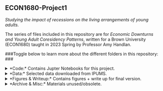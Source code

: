## ECON1680-Project1 ##

_Studying the impact of recessions on the living arrangements of young adults._

The series of files included in this repository are for _Economic Downturns and Young Adult Coresidency Patterns_, written for a Brown University (ECON1680) taught in 2023 Spring by Professor Amy Handlan.

###Toggle below to learn more about the different folders in this repository: ###


<details>
<summary>*Code:* Contains Jupter Notebooks for this project.</summary>
  <p> Notebooks are written in the format: 1680.P1.draft_name.ipynb.</p>
  <p> Only 1680.P1.D1 contains national level data. </p>
  <p> No FRED code will run without personal API key. Please visit FRED to obtain a key. https://fred.stlouisfed.org/</p>
  <p> </p>
</details>

<details>
<summary>*Data:* Selected data downloaded from IPUMS.</summary>
<p> IPUMS national data remians compressed. To avoid crashing your machine, please open any uncompressed '.gz' files with caution.</p>
<p> NYC data is stored as 'nyc_large.csv'.</p>
<p> Variable explainations from IPUMS have been attached as PDF. Please note that used data has been furthered cleaned and processed. Refer to Jupyter files for dictionary mapping, etc.</p>
</details>

<details>
<summary>*Figures & Writeup:* Contains figures + write up for final version.</summary>
<p> Contains figures used. Please refer to the archive for misc. other figures.</p>
</details>

<details>
<summary>*Archive & Misc:* Materials unused/obsolete.</summary>
<p> Code: Contains archived code representing code that has been completely rewritten in more recent files. </p>
<p> Random figures not necessarily to be interpreted with the same variables as included in the final paper.</p>
</details>
